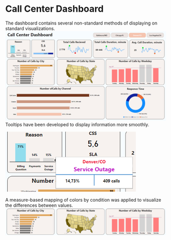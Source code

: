 # Call Center Dashboard
The dashboard contains several non-standard methods of displaying on standard visualizations.
![](https://github.com/Qehh/Power-BI-Reports/blob/main/Call%20Center%20Dashboard/main.png)
Tooltips have been developed to display information more smoothly.

![](https://github.com/Qehh/Power-BI-Reports/blob/main/Call%20Center%20Dashboard/tooltip.png)

A measure-based mapping of colors by condition was applied to visualize the differences between values.
![](https://github.com/Qehh/Power-BI-Reports/blob/main/Call%20Center%20Dashboard/charts_conditions_rules.png)
